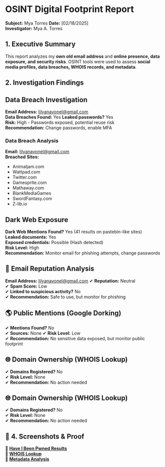 # OSINT Digital Footprint Report
**Subject:** Mya Torres
**Date:** [02/18/2025]  
**Investigator:** Mya A. Torres  

## 1. Executive Summary  
This report analyzes my **own old email address** and **online presence, data exposure, and security risks**. OSINT tools were used to assess **social media profiles, data breaches, WHOIS records, and metadata**.  

## 2. Investigation Findings  

## Data Breach Investigation  
**Email Address:** lilyanavonel@gmail.com  
**Data Breaches Found:** Yes 
**Leaked passwords?** Yes  
**Risk:** High - Passwords exposed, potential reuse risk  
**Recommendation:** Change passwords, enable MFA  

### **Data Breach Analysis**  
**Email:** lilyanavonel@gmail.com  
**Breached Sites:**  
- Animaljam.com
- Wattpad.com
- Twitter.com
- Gamesprite.com
- Mathaway.com
- BlankMediaGames
- SwordFantasy.com
- Z-lib.io

## Dark Web Exposure  
**Dark Web Mentions Found?** Yes (41 results on pastebin-like sites)  
**Leaked documents:** Yes  
**Exposed credentials:** Possible (Hash detected)  
**Risk Level:** High  
**Recommendation:** Monitor email for phishing attempts, change passwords  

## 📧 Email Reputation Analysis  
**Email Address:** lilyanavonel@gmail.com 
✔ **Reputation:** Neutral  
✔ **Spam Score:** Low  
✔ **Linked to suspicious activity?** No  
✔ **Recommendation:** Safe to use, but monitor for phishing

## 🌎 Public Mentions (Google Dorking)  
✔ **Mentions Found?** No   
✔ **Sources:** None 
✔ **Risk Level:** Low  
✔ **Recommendation:** No sensitive data exposed, but monitor public footprint  

## 🌐 Domain Ownership (WHOIS Lookup)  
✔ **Domains Registered?** No  
✔ **Risk Level:** None  
✔ **Recommendation:** No action needed  

## 🌐 Domain Ownership (WHOIS Lookup)  
✔ **Domains Registered?** No  
✔ **Risk Level:** None  
✔ **Recommendation:** No action needed  


## 📂 4. Screenshots & Proof  
📌 **[Have I Been Pwned Results](../screenshots/haveibeenpwned.png)**  
📌 **[WHOIS Lookup](../screenshots/whois-lookup-example.png)**  
📌 **[Metadata Analysis](../screenshots/metadata-analysis.png)**  
